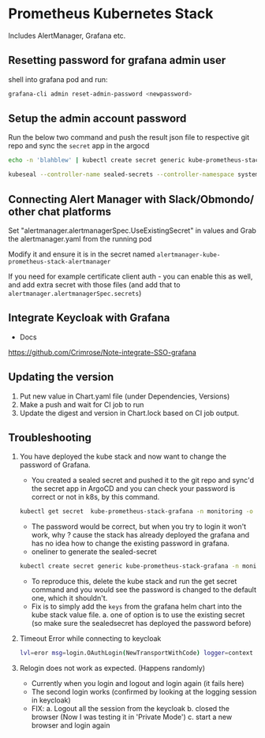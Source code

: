 # Prometheus Kubernetes Stack

Includes AlertManager, Grafana etc.

## Resetting password for grafana admin user

shell into grafana pod and run:

```sh
grafana-cli admin reset-admin-password <newpassword>
```

## Setup the admin account password

Run the below two command and push the result json file to respective git repo and sync the `secret` app in the argocd

```sh
echo -n 'blahblew' | kubectl create secret generic kube-prometheus-stack-grafana -n monitoring --dry-run=client --from-file=admin-password=/dev/stdin --from-literal=admin-user=admin -o json >grafana_secrets.json

kubeseal --controller-name sealed-secrets --controller-namespace system <grafana_secrets.json >grafana-sealed.json
```

## Connecting Alert Manager with Slack/Obmondo/ other chat platforms

Set "alertmanager.alertmanagerSpec.UseExistingSecret" in values and Grab the alertmanager.yaml from the running pod

Modify it and ensure it is in the secret named `alertmanager-kube-prometheus-stack-alertmanager`

If you need for example certificate client auth - you can enable this as well, and add extra secret with those files
(and add that to `alertmanager.alertmanagerSpec.secrets`)

## Integrate Keycloak with Grafana

* Docs

https://github.com/Crimrose/Note-integrate-SSO-grafana

## Updating the version

1. Put new value in Chart.yaml file (under Dependencies, Versions)
2. Make a push and wait for CI job to run
3. Update the digest and version in Chart.lock based on CI job output.

## Troubleshooting

1. You have deployed the kube stack and now want to change the password of Grafana.

   * You created a sealed secret and pushed it to the git repo and sync'd the secret app in ArgoCD and you can check
     your password is correct or not in k8s, by this command.

    ```sh
    kubectl get secret  kube-prometheus-stack-grafana -n monitoring -o jsonpath="{.data.admin-password}" | base64 --decode ; echo
    ```

   * The password would be correct, but when you try to login it won't work, why ? cause the stack has already deployed
     the grafana and has no idea how to change the existing password in grafana.
   * oneliner to generate the sealed-secret

    ```sh
    kubectl create secret generic kube-prometheus-stack-grafana -n monitoring --dry-run=client --from-literal=grafana-keycloak-secret=i_love_k8s -o json | kubeseal --controller-name sealed-secrets --controller-namespace system - > sealed-secrets/k8s.ops.blackwoodseven.com/monitoring/kube-prometheus-stack-grafana.json
    ```

   * To reproduce this, delete the kube stack and run the get secret command and you would see the password is changed
     to the default one, which it shouldn't.
   * Fix is to simply add the `keys` from the grafana helm chart into the kube stack value file.
     a. one of option is to use the existing secret (so make sure the sealedsecret has deployed the password before)

2. Timeout Error while connecting to keycloak

   ```sh
   lvl=eror msg=login.OAuthLogin(NewTransportWithCode) logger=context userId=0 orgId=0 uname= error="Post \"https://keycloak.ops.bw7.io/auth/realms/devops/protocol/openid-connect/token\": dial tcp 10.2.43.194:443: connect: connection timed out"                                                                                    │
   ```

3. Relogin does not work as expected. (Happens randomly)

   * Currently when you login and logout and login again (it fails here)
   * The second login works (confirmed by looking at the logging session in keycloak)
   * FIX:
    a. Logout all the session from the keycloak
    b. closed the browser (Now I was testing it in 'Private Mode')
    c. start a new browser and login again
